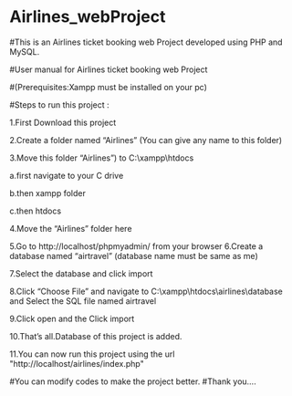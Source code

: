 # Airlines_webProject
#This is an Airlines ticket booking web Project developed using PHP and MySQL. 

#User manual for Airlines ticket booking web Project 

#(Prerequisites:Xampp must be installed on your pc)

#Steps to run this project :

1.First Download this project

2.Create a folder named “Airlines” (You can give any name to this folder)

3.Move this folder “Airlines”) to C:\xampp\htdocs 

  a.first navigate to your C drive
  
  b.then xampp folder
  
  c.then htdocs
  
4.Move the “Airlines” folder here 

5.Go to http://localhost/phpmyadmin/ from your browser
6.Create a database named “airtravel” (database name must be same as me)

7.Select the database and click import 

8.Click “Choose File” and navigate to C:\xampp\htdocs\airlines\database and Select the SQL file named airtravel

9.Click open and the Click import


10.That’s all.Database of this project is added.

11.You can now run this project  using the url "http://localhost/airlines/index.php"

#You can modify codes to make the project better.
#Thank you….
